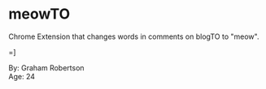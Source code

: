 meowTO
======

Chrome Extension that changes words in comments on blogTO to "meow".

=]

By: Graham Robertson  
Age: 24
